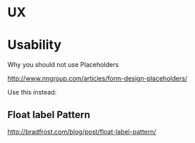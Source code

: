 # UX

# Usability

Why you should not use Placeholders

http://www.nngroup.com/articles/form-design-placeholders/

Use this instead:


## Float label Pattern
http://bradfrost.com/blog/post/float-label-pattern/